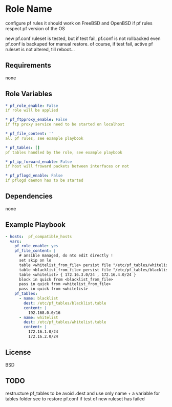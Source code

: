 Role Name
=========

configure pf rules
it should work on FreeBSD and OpenBSD if pf rules respect pf version of the OS

new pf.conf ruleset is tested, but if test fail, pf.conf is not rollbacked even pf.conf is backuped for manual restore.
of course, if test fail, active pf ruleset is not altered, till reboot...

Requirements
------------

none 

Role Variables
--------------

```yaml
* pf_role_enable: False
if role will be applied 

* pf_ftpproxy_enable: False
if ftp proxy service need to be started on localhost

* pf_file_content: ''
all pf rules, see example playbook

* pf_tables: []
pf tables handled by the role, see example playbook

* pf_ip_forward_enable: False
if host will froward packets between interfaces or not

* pf_pflogd_enable: False
if pflogd daemon has to be started
```

Dependencies
------------

none

Example Playbook
----------------

```yaml
- hosts:  pf_compatible_hosts
  vars:
    pf_role_enable: yes
    pf_file_content: |
      # ansible managed, do nto edit directly !
      set skip on lo
      table <whitelist_from_file> persist file "/etc/pf_tables/whitelist.table"
      table <blacklist_from_file> persist file "/etc/pf_tables/blacklist.table"
      table <whitelist> { 172.16.3.0/24 , 172.16.4.0/24 }
      block in quick from <blacklist_from_file>
      pass in quick from <whitelist_from_file>
      pass in quick from <whitelist>
    pf_tables:
      - name: blacklist
        dest: /etc/pf_tables/blacklist.table
        content: |
          192.168.0.0/16
      - name: whitelist
        dest: /etc/pf_tables/whitelist.table
        content: |
          172.16.1.0/24
          172.16.2.0/24
```

License
-------

BSD

TODO
----------------
restructure pf_tables to be avoid .dest and use only name + a variable for tables folder
see to restore pf.conf if  test of new ruleset has failed
